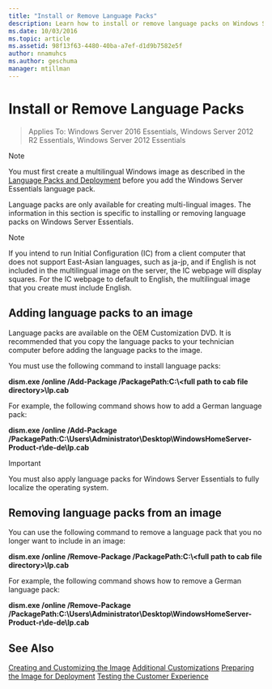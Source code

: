 ```yaml
---
title: "Install or Remove Language Packs"
description: Learn how to install or remove language packs on Windows Server Essentials.
ms.date: 10/03/2016
ms.topic: article
ms.assetid: 98f13f63-4480-40ba-a7ef-d1d9b7582e5f
author: nnamuhcs
ms.author: geschuma
manager: mtillman
---
```


# Install or Remove Language Packs

>Applies To: Windows Server 2016 Essentials, Windows Server 2012 R2 Essentials, Windows Server 2012 Essentials

> [!NOTE]
>  You must first create a multilingual Windows image as described in the [Language Packs and Deployment](/previous-versions/windows/it-pro/windows-8.1-and-8/hh824829(v=win.10)) before you add the  Windows Server Essentials language pack.

 Language packs are only available for creating multi-lingual images. The information in this section is specific to installing or removing language packs on  Windows Server Essentials.

> [!NOTE]
>  If you intend to run Initial Configuration (IC) from a client computer that does not support East-Asian languages, such as ja-jp, and if English is not included in the multilingual image on the server, the IC webpage will display squares. For the IC webpage to default to English, the multilingual image that you create must include English.

## Adding language packs to an image
 Language packs are available on the OEM Customization DVD. It is recommended that you copy the language packs to your technician computer before adding the language packs to the image.

 You must use the following command to install language packs:

 **dism.exe /online /Add-Package /PackagePath:C:\\<full path to cab file directory\>\lp.cab**

 For example, the following command shows how to add a German language pack:

 **dism.exe /online /Add-Package /PackagePath:C:\Users\Administrator\Desktop\WindowsHomeServer-Product-r\de-de\lp.cab**

> [!IMPORTANT]
>  You must also apply language packs for  Windows Server Essentials to fully localize the operating system.

## Removing language packs from an image
 You can use the following command to remove a language pack that you no longer want to include in an image:

 **dism.exe /online /Remove-Package /PackagePath:C:\\<full path to cab file directory\>\lp.cab**

 For example, the following command shows how to remove a German language pack:

 **dism.exe /online /Remove-Package /PackagePath:C:\Users\Administrator\Desktop\WindowsHomeServer-Product-r\de-de\lp.cab**

## See Also

 [Creating and Customizing the Image](Creating-and-Customizing-the-Image.md)
 [Additional Customizations](Additional-Customizations.md)
 [Preparing the Image for Deployment](Preparing-the-Image-for-Deployment.md)
 [Testing the Customer Experience](Testing-the-Customer-Experience.md)